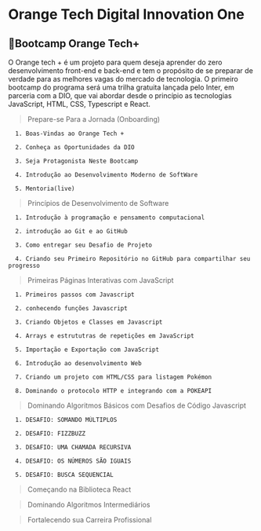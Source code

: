 # Orange Tech Digital Innovation One

## :rocket:Bootcamp Orange Tech+ 

O Orange tech + é um projeto para quem deseja aprender do zero desenvolvimento front-end e back-end e tem o propósito de se preparar de verdade para as melhores vagas do mercado de tecnologia. O primeiro bootcamp do programa será uma trilha gratuita lançada pelo Inter, em parceria com a DIO, que vai abordar desde o princípio as tecnologias JavaScript, HTML, CSS, Typescript e React. 
<br>
> Prepare-se Para a Jornada (Onboarding)
```
  1. Boas-Vindas ao Orange Tech +
  
  2. Conheça as Oportunidades da DIO
  
  3. Seja Protagonista Neste Bootcamp
  
  4. Introdução ao Desenvolvimento Moderno de SoftWare
  
  5. Mentoria(live)
```
  
> Princípios de Desenvolvimento de Software
```
  1. Introdução à programação e pensamento computacional
  
  2. introdução ao Git e ao GitHub
  
  3. Como entregar seu Desafio de Projeto
  
  4. Criando seu Primeiro Repositório no GitHub para compartilhar seu progresso
```
> Primeiras Páginas Interativas com JavaScript
```
  1. Primeiros passos com Javascript
  
  2. conhecendo funções Javascript
  
  3. Criando Objetos e Classes em Javascript
  
  4. Arrays e estrututras de repetições em JavaScript
  
  5. Importação e Exportação com JavaScript
  
  6. Introdução ao desenvolvimento Web
  
  7. Criando um projeto com HTML/CSS para listagem Pokémon
  
  8. Dominando o protocolo HTTP e integrando com a POKEAPI
```
> Dominando Algoritmos Básicos com Desafios de Código Javascript
```
  1. DESAFIO: SOMANDO MÚLTIPLOS
  
  2. DESAFIO: FIZZBUZZ
  
  3. DESAFIO: UMA CHAMADA RECURSIVA
  
  4. DESAFIO: OS NÚMEROS SÃO IGUAIS
  
  5. DESAFIO: BUSCA SEQUENCIAL
```
> Começando na Biblioteca React

> Dominando Algoritmos Intermediários

> Fortalecendo sua Carreira Profissional
